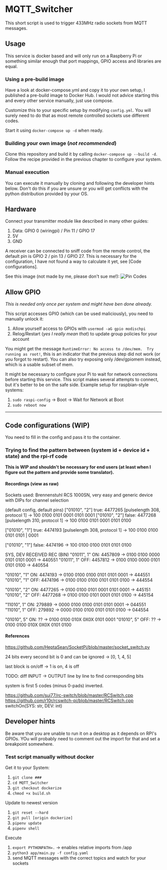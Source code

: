 # MQTT_Switcher
This short script is used to trigger 433MHz radio sockets from MQTT messages.


## Usage
This service is docker based and will only run on a Raspberry Pi or something similar enough that 
port mappings, GPIO access and libraries are equal. 

### Using a pre-build image

Have a look at docker-compose.yml and copy it to your own setup, I published a pre-build image to Docker Hub.
I would not advice starting this and every other service manually, just use compose.

Customize this to your specific setup by modifying `config.yml`. 
You will surely need to do that as most remote controlled sockets use different codes.

Start it using `docker-compose up -d` when ready.

### Building your own image (*not recommended*)

Clone this repository and build it by calling `docker-compose up --build -d`. 
Follow the recipe provided in the previous chapter to configure your system.

### Manual execution

You can execute it manually by cloning and following the developer hints below.
Don't do this if you are unsure or you will get conflicts with the python distribution 
provided by your OS.

## Hardware

Connect your transmitter module like described in many other guides:
1. Data: GPIO 0 (wiringpi) / Pin 11 / GPIO 17
2. 5V
3. GND

A receiver can be connected to sniff code from the remote control, the 
default pin is GPIO 2 / pin 13 / GPIO 27. 
This is necessary for the configuration, I have not found a way to calculate it yet, see [Code configurations].

See this image (not made by me, please don't sue me!):
![Pin Codes](https://pi4j.com/1.2/images/j8header-3b.png)

## Allow GPIO
*This is needed only once per system and might have ben done already.*

This script accesses GPIO (which can be used maliciously), you need to manually unlock it:
1. Allow yourself access to GPIOs with `usermod -aG gpio modischpi`
2. Relog/Restart (*yes I really mean that*) to update group policies for your account

You might get the message `RuntimeError: No access to /dev/mem.  Try running as root!`, 
this is an indicator that the previous step did not work (or you forgot to restart).
You can also try exposing only /dev/gpiomem instead, which is a usable subset of mem.

It might be necessary to configure your Pi to wait for network connections before starting this service.
This script makes several attempts to connect, but it's better to be on the safe side.
Example setup for raspbian-style systems:  
1. `sudo raspi-config` -> Boot -> Wait for Network at Boot  
1. `sudo reboot now`

----------------------------------------------

## Code configurations (WIP)

You need to fill in the config and pass it to the container.

### Trying to find the pattern between (system id + device id + state) and the rpi-rf code
**This is WIP and shouldn't be necessary for end users 
(at least when I figure out the pattern and provide some translator).**


#### Recordings (view as raw)
Sockets used: Brennenstuhl RCS 1000SN, very easy and generic device with DIPs for channel selection

(default config, default pins)
["01010", "2"] true: 4477265 [pulselength 308, protocol 1]
-> 100 0100 0101 0001 0101 0001
["01010", "2"] false: 4477268 [pulselength 310, protocol 1]
-> 100 0100 0101 0001 0101 0100

["01010", "1"] true: 4474193 [pulselength 308, protocol 1]
-> 100 0100 0100 0101 0101 | 0001‬

["01010", "1"] false: 4474196
-> 100 0100 0100 0101 0101 0100


SYS, DEV        RECEIVED        REC (BIN)
"01011", 1" ON: 4457809     -> 0100 0100 0000 0101 0101 0001‬ -> 440551
"01011", 1" OFF: 4457812    -> 0100 0100 0000 0101 0101 0100 -> 440554

"01010", "1" ON: 4474193    -> 0100 0100 0100 0101 0101 0001‬ -> 444551
"01010", "1" OFF: 4474196   -> 0100 0100 0100 0101 0101 0100 -> 444554

"01010", "2" ON: 4477265    -> 0100 0100 0101 0001 0101 0001 -> 445151
"01010", "2" OFF: 4477268   -> 0100 0100 0101 0001 0101 0100 -> 445154

"11010", 1" ON: 279889      -> 0000 0100 0100 0101 0101 0001 -> 044551
"11010", 1" OFF: 279892     -> 0000 0100 0100 0101 0101 0100‬ -> 044554

"01010", 5" ON: ??          -> 0100 0100 010X 0X0X 0101 0001
"01010", 5" OFF: ??         -> 0100 0100 010X 0X0X 0101 0100


#### References

https://github.com/HeptaSean/SocketPi/blob/master/socket_switch.py

24 bits
every second bit is 0 and can be ignored -> [0, 1, 4, 5]

last block is on/off -> 1 is on, 4 is off

TODO: diff INPUT -> OUTPUT line by line to find corresponding bits

system is first 5 codes (minus 0-pads) inverted.

https://github.com/sui77/rc-switch/blob/master/RCSwitch.cpp
https://github.com/r10r/rcswitch-pi/blob/master/RCSwitch.cpp
switchOn(SYS: str, DEV: int)

## Developer hints

Be aware that you are unable to run it on a desktop as it depends on RPI's GPIOs.
YOu will probably need to comment out the import for that and set a breakpoint somewhere.

### Test script manually without docker
Get it to your System:
1. `git clone ###`
2. `cd MQTT_Switcher`
4. `git checkout dockerize`
4. `chmod +x build.sh`

Update to newest version
1. `git reset --hard`
3. `git pull [origin dockerize]`
5. `pipenv update`
6. `pipenv shell`

Execute
1. `export PYTHONPATH=.`        -> enables relative imports from /app
2. `python3 app/main.py -f config.yaml`
3. send MQTT messages with the correct topics and watch for your sockets


